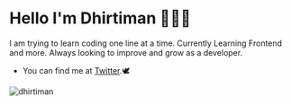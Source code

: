 # Hello  I'm Dhirtiman 🙋🏽‍♂️
I am trying to learn coding one line at a time.
Currently Learning Frontend and more. Always looking to improve and grow as a developer.

- You can find me at [Twitter](https://twitter.com/dhirtiman).🕊






<p>
<img align="down" src="https://github-readme-stats.vercel.app/api/top-langs?username=dhirtiman&show_icons=true&locale=en&layout=compact" alt="dhirtiman" />
</p>
